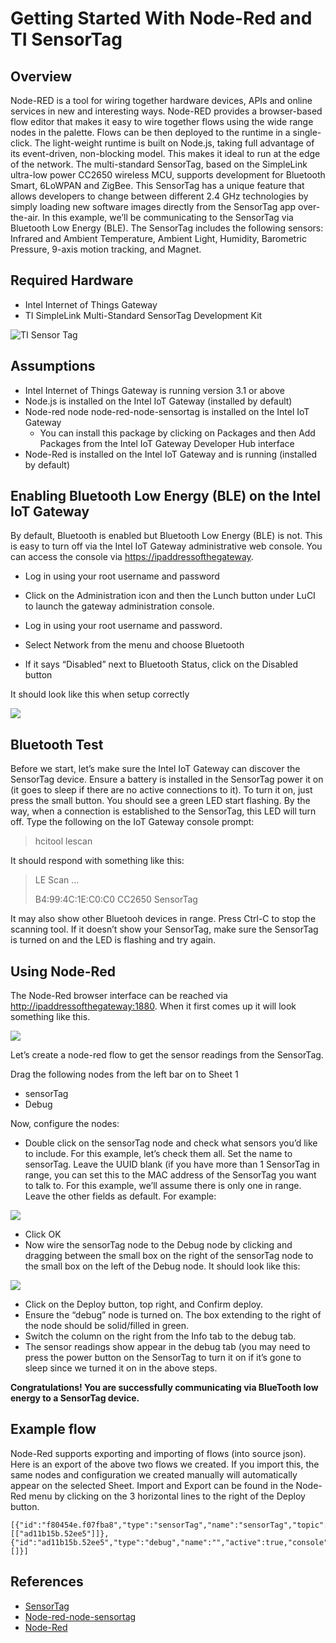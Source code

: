 # Getting Started With Node-Red and TI SensorTag #
<cr>

## Overview ##
Node-RED is a tool for wiring together hardware devices, APIs and online services in new and interesting ways. Node-RED provides a browser-based flow editor that makes it easy to wire together flows using the wide range nodes in the palette. Flows can be then deployed to the runtime in a single-click. The light-weight runtime is built on Node.js, taking full advantage of its event-driven, non-blocking model. This makes it ideal to run at the edge of the network. The multi-standard SensorTag, based on the SimpleLink ultra-low power CC2650 wireless MCU, supports development for Bluetooth Smart, 6LoWPAN and ZigBee. This SensorTag has a unique feature that allows developers to change between different 2.4 GHz technologies by simply loading new software images directly from the SensorTag app over-the-air. In this example, we’ll be communicating to the SensorTag via Bluetooth Low Energy (BLE). The SensorTag includes the following sensors: Infrared and Ambient Temperature, Ambient Light, Humidity, Barometric Pressure, 9-axis motion tracking, and Magnet.

## Required Hardware ##
-   Intel Internet of Things Gateway
-   TI SimpleLink Multi-Standard SensorTag Development Kit

![TI Sensor Tag](http://msbreton-iotwb1.fm.intel.com/root/iotg_recipes/raw/master/Getting%20Started%20With%20Node-Red%20and%20TI%20SensorTag/images/ti-sensortag.png)

## Assumptions ##
-   Intel Internet of Things Gateway is running version 3.1 or above
-   Node.js is installed on the Intel IoT Gateway (installed by default)
-   Node-red node node-red-node-sensortag is installed on the Intel IoT Gateway
	- You can install this package by clicking on Packages and then Add Packages from the Intel IoT Gateway Developer Hub interface
-   Node-Red is installed on the Intel IoT Gateway and is running (installed by default)

## Enabling Bluetooth Low Energy (BLE) on the Intel IoT Gateway ##
By default, Bluetooth is enabled but Bluetooth Low Energy (BLE) is not.
This is easy to turn off via the Intel IoT Gateway administrative web
console. You can access the console via <https://ipaddressofthegateway>.
-   Log in using your root username and password
-   Click on the Administration icon and then the Lunch button under LuCI to launch the gateway administration console.

-   Log in using your root username and password.
-   Select Network from the menu and choose Bluetooth
-   If it says “Disabled” next to Bluetooth Status, click on the Disabled button

It should look like this when setup correctly

![](http://msbreton-iotwb1.fm.intel.com/root/iotg_recipes/raw/master/Getting%20Started%20With%20Node-Red%20and%20TI%20SensorTag/images/ti-blesetupscreen.png)

## Bluetooth Test ##
Before we start, let’s make sure the Intel IoT Gateway can discover the SensorTag device. Ensure a battery is installed in the SensorTag power it on (it goes to sleep if there are no active connections to it). To
turn it on, just press the small button. You should see a green LED start flashing. By the way, when a connection is established to the SensorTag, this LED will turn off. Type the following on the IoT Gateway
console prompt: 

>hcitool lescan

It should respond with something like this:

>LE Scan …
>
>B4:99:4C:1E:C0:C0 CC2650 SensorTag

It may also show other Bluetooh devices in range.
Press Ctrl-C to stop the scanning tool. If it doesn’t show your SensorTag, make sure the SensorTag is turned on and the LED is flashing and try again.

## Using Node-Red ##
The Node-Red browser interface can be reached via
<http://ipaddressofthegateway:1880>. When it first comes up it will look
something like this.

![](http://msbreton-iotwb1.fm.intel.com/root/iotg_recipes/raw/master/Getting%20Started%20With%20Node-Red%20and%20TI%20SensorTag/images/ti-noderedscreen.png)

Let’s create a node-red flow to get the sensor readings from the SensorTag.

Drag the following nodes from the left bar on to Sheet 1

-   sensorTag
-   Debug

Now, configure the nodes:

-   Double click on the sensorTag node and check what sensors you’d like to include. For this example, let’s check them all. Set the name to sensorTag. Leave the UUID blank (if you have more than 1 SensorTag in range, you can set this to the MAC address of the SensorTag you want to talk to. For this example, we’ll assume there is only one in range. Leave the other fields as default. For example:

![](http://msbreton-iotwb1.fm.intel.com/root/iotg_recipes/raw/master/Getting%20Started%20With%20Node-Red%20and%20TI%20SensorTag/images/ti-sensornode.png)

-   Click OK
-   Now wire the sensorTag node to the Debug node by clicking and dragging between the small box on the right of the sensorTag node to the small box on the left of the Debug node. It should look like this:

![](http://msbreton-iotwb1.fm.intel.com/root/iotg_recipes/raw/master/Getting%20Started%20With%20Node-Red%20and%20TI%20SensorTag/images/ti-sensorwire.png)

-   Click on the Deploy button, top right, and Confirm deploy.
-   Ensure the “debug” node is turned on. The box extending to the right of the node should be solid/filled in green.
-   Switch the column on the right from the Info tab to the debug tab.
-   The sensor readings show appear in the debug tab (you may need to press the power button on the SensorTag to turn it on if it’s gone to sleep since we turned it on in the above steps.

**Congratulations! You are successfully communicating via BlueTooth low energy to a SensorTag device.**

## Example flow ##
Node-Red supports exporting and importing of flows (into source json).  Here is an export of the above two flows we created. If you import this, the same nodes and configuration we created manually will automatically
appear on the selected Sheet. Import and Export can be found in the Node-Red menu by clicking on the 3 horizontal lines to the right of the Deploy button.

    [{"id":"f80454e.f07fba8","type":"sensorTag","name":"sensorTag","topic":"sensorTag","uuid":"","temperature":true,"humidity":true,"pressure":true,"magnetometer":true,"accelerometer":true,"gyroscope":true,"keys":true,"luxometer":true,"x":240,"y":266,"z":"ec8b1eb.f1374e","wires":[["ad11b15b.52ee5"]]},{"id":"ad11b15b.52ee5","type":"debug","name":"","active":true,"console":"false","complete":"payload","x":543,"y":276,"z":"ec8b1eb.f1374e","wires":[]}]

## References ##
-   [SensorTag](http://www.ti.com/ww/en/wireless_connectivity/sensortag2015/index.html)
-   [Node-red-node-sensortag](https://www.npmjs.com/package/node-red-node-sensortag)
-   [Node-Red](http://nodered.org/)


